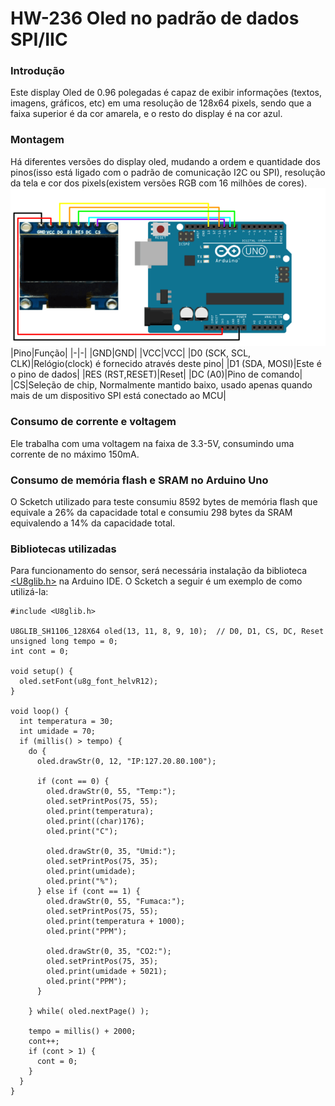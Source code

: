 
# HW-236 Oled no padrão de dados SPI/IIC
### Introdução
Este display Oled de 0.96 polegadas é capaz de exibir informações (textos, imagens, gráficos, etc) em uma resolução de 128x64 pixels, sendo que a faixa superior é  da cor amarela, e o resto do display é na cor azul.
### Montagem
Há diferentes versões do display oled, mudando a ordem e quantidade dos pinos(isso está ligado com o padrão de comunicação I2C ou SPI), resolução da tela e cor dos pixels(existem versões RGB com 16 milhões de cores). 
![oled](oled.png)
|Pino|Função|
|-|-|
|GND|GND|
|VCC|VCC|
|D0 (SCK, SCL, CLK)|Relógio(clock) é fornecido através deste pino|
|D1 (SDA, MOSI)|Este é o pino de dados|
|RES (RST,RESET)|Reset|
|DC (A0)|Pino de comando|
|CS|Seleção de chip, Normalmente mantido baixo, usado apenas quando mais de um dispositivo SPI está conectado ao MCU|
### Consumo de corrente e voltagem
Ele trabalha com uma voltagem na faixa de 3.3-5V, consumindo uma corrente de no máximo 150mA.
### Consumo de memória flash e SRAM no Arduino Uno
O Scketch utilizado para teste consumiu 8592 bytes de memória flash que equivale a 26% da capacidade total e consumiu 298 bytes da SRAM equivalendo a 14% da capacidade total.
### Bibliotecas utilizadas
Para funcionamento do sensor, será necessária instalação da biblioteca [<U8glib.h>](https://www.arduino.cc/reference/en/libraries/u8glib/) na Arduino IDE. O Scketch a seguir é um exemplo de como utilizá-la:
```
#include <U8glib.h>

U8GLIB_SH1106_128X64 oled(13, 11, 8, 9, 10);  // D0, D1, CS, DC, Reset 
unsigned long tempo = 0;
int cont = 0;

void setup() {
  oled.setFont(u8g_font_helvR12);
}

void loop() {
  int temperatura = 30;
  int umidade = 70;
  if (millis() > tempo) {
    do {
      oled.drawStr(0, 12, "IP:127.20.80.100");

      if (cont == 0) {
        oled.drawStr(0, 55, "Temp:");  
        oled.setPrintPos(75, 55);
        oled.print(temperatura);
        oled.print((char)176);
        oled.print("C");
        
        oled.drawStr(0, 35, "Umid:");
        oled.setPrintPos(75, 35);
        oled.print(umidade);
        oled.print("%");   
      } else if (cont == 1) {
        oled.drawStr(0, 55, "Fumaca:");  
        oled.setPrintPos(75, 55);
        oled.print(temperatura + 1000);
        oled.print("PPM");
        
        oled.drawStr(0, 35, "CO2:");
        oled.setPrintPos(75, 35);
        oled.print(umidade + 5021);
        oled.print("PPM");   
      }
      
    } while( oled.nextPage() );
    
    tempo = millis() + 2000;
    cont++;
    if (cont > 1) {
      cont = 0;
    }
  }
}
```

